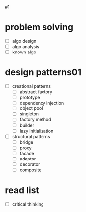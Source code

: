 #1
# problem solving
- [ ] algo design
- [ ] algo analysis
- [ ] known algo
# design patterns01
- [ ] creational patterns
	- [ ] abstract factory
	- [ ] prototype
	- [ ] dependency injection
	- [ ] object pool
	- [ ] singleton
	- [ ] factory method
	- [ ] builder
	- [ ] lazy initialization
- [ ] structural patterns
	- [ ] bridge
	- [ ] proxy
	- [ ] facade
	- [ ] adaptor
	- [ ] decorator
	- [ ] composite
# read list
- [ ] critical thinking
